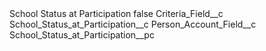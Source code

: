 <?xml version="1.0" encoding="UTF-8"?>
<CustomMetadata xmlns="http://soap.sforce.com/2006/04/metadata" xmlns:xsi="http://www.w3.org/2001/XMLSchema-instance" xmlns:xsd="http://www.w3.org/2001/XMLSchema">
    <label>School Status at Participation</label>
    <protected>false</protected>
    <values>
        <field>Criteria_Field__c</field>
        <value xsi:type="xsd:string">School_Status_at_Participation__c</value>
    </values>
    <values>
        <field>Person_Account_Field__c</field>
        <value xsi:type="xsd:string">School_Status_at_Participation__pc</value>
    </values>
</CustomMetadata>
